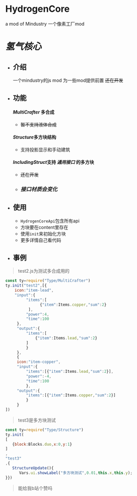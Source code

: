 # HydrogenCore
a mod of Mindustry    一个像素工厂mod



# *氢气核心*

 - ## 介绍
      一个mindustry的js mod
      为一些mod提供前置
      ~~还在开发~~
 - ## 功能
      #### *MultiCrafter* 多合成
     *  ~~暂不支持液体合成~~
      #### *Structure*多方块结构
      * 支持投影显示和手动建筑
      #### *IncludingStruct*支持 *通用接口* 的多方块
      * ~~还在开发~~
      * ### *接口材质会变化*
 - ## 使用
   * `HydrogenCoreApi`包含所有api
   * 方块要在content里存在
   * 使用`init`来初始化方块
   * 更多详情自己看代码
- ## 事例
      
      
    

> test2.js为测试多合成用的

    
```javascript
const ty=require("Type/MultiCrafter")
ty.init("test2",[{
    icon:"item-lead",
    "input":{
         "items":[
               {"item":Items.copper,"sum":2}
          ],
         "power":4,
         "time":100
     },
     "output":{
         "items":[
             {"item":Items.lead,"sum":2}
         ]
         }
     },
     {
     icon:"item-copper",
     "input":{
         "items":[{"item":Items.lead,"sum":2}],
         "power":-4,
         "time":100
         },
     "output":{
         "items":[{"item":Items.copper,"sum":2}]
         }
     }
])
```

> test3是多方块测试
 ```javascript
 const ty=require("Type/Structure")
ty.init(
[
    {block:Blocks.duo,x:0,y:1}
]
,
"test3"
,{
    StructureUpdate(){
       Vars.ui.showLabel("多方块测试",0.01,this.x,this.y);    
}})
 ```
> 
> 能给我b站个赞吗

